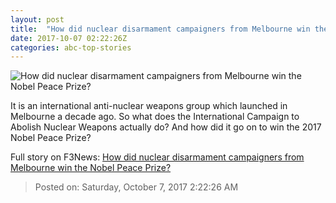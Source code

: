 ```yaml
---
layout: post
title:  "How did nuclear disarmament campaigners from Melbourne win the Nobel Peace Prize?"
date: 2017-10-07 02:22:26Z
categories: abc-top-stories
---
```


![How did nuclear disarmament campaigners from Melbourne win the Nobel Peace Prize?](http://www.abc.net.au/news/image/9026372-1x1-700x700.jpg)

It is an international anti-nuclear weapons group which launched in Melbourne a decade ago. So what does the International Campaign to Abolish Nuclear Weapons actually do? And how did it go on to win the 2017 Nobel Peace Prize?


Full story on F3News: [How did nuclear disarmament campaigners from Melbourne win the Nobel Peace Prize?](http://www.f3nws.com/n/hBVs3E)

> Posted on: Saturday, October 7, 2017 2:22:26 AM
